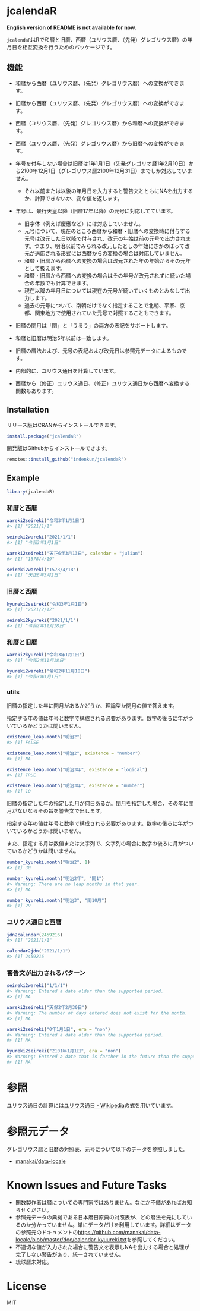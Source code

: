 
<!-- README.md is generated from README.Rmd. Please edit that file -->

# jcalendaR

<!-- badges: start -->
<!-- badges: end -->

**English version of README is not available for now.**

`jcalendaR`はRで和暦と旧暦、西暦（ユリウス暦、（先発）グレゴリウス暦）の年月日を相互変換を行うためのパッケージです。

## 機能

- 和暦から西暦（ユリウス暦、（先発）グレゴリウス暦）への変換ができます。

- 旧暦から西暦（ユリウス暦、（先発）グレゴリウス暦）への変換ができます。

- 西暦（ユリウス暦、（先発）グレゴリウス暦）から和暦への変換ができます。

- 西暦（ユリウス暦、（先発）グレゴリウス暦）から旧暦への変換ができます。

- 年号を付与しない場合は旧暦は1年1月1日（先発グレゴリオ暦1年2月10日）から2100年12月1日（グレゴリウス暦2100年12月31日）までしか対応していません。

  - それ以前または以後の年月日を入力すると警告文とともにNAを出力するか、計算できないか、変な値を返します。

- 年号は、景行天皇以降（旧暦17年以降）の元号に対応してています。

  - 旧字体（例えば慶應など）には対応していません。
  - 元号について、現在のところ西暦から和暦・旧暦への変換時に付与する元号は改元した日以降で付与され、改元の年始は前の元号で出力されます。つまり、明治以前でみられる改元したとしの年始にさかのぼって改元が適応される形式には西暦からの変換の場合は対応していません。
  - 和暦・旧暦から西暦への変換の場合は改元された年の年始からその元年として扱えます。
  - 和暦・旧暦から西暦への変換の場合はその年号が改元されずに続いた場合の年数でも計算できます。
  - 現在以降の年月日については現在の元号が続いていくものとみなして出力します。
  - 過去の元号について、南朝だけでなく指定することで北朝、平家、京都、関東地方で使用されていた元号で対照することもできます。

- 旧暦の閏月は「閏」と「うるう」の両方の表記をサポートします。

- 和暦と旧暦は明治5年以前は一致します。

- 旧暦の暦法および、元号の表記および改元日は参照元データによるものです。

- 内部的に、ユリウス通日を計算しています。

- 西暦から（修正）ユリウス通日、（修正）ユリウス通日から西暦へ変換する関数もあります。

## Installation

リリース版はCRANからインストールできます。

``` r
install.package("jcalendaR")
```

開発版はGithubからインストールできます。

``` r
remotes::install_github("indenkun/jcalendaR")
```

## Example

``` r
library(jcalendaR)
```

### 和暦と西暦

``` r
wareki2seireki("令和3年1月1日")
#> [1] "2021/1/1"
```

``` r
seireki2wareki("2021/1/1")
#> [1] "令和3年1月1日"
```

``` r
wareki2seireki("天正6年3月13日", calendar = "julian")
#> [1] "1578/4/19"
```

``` r
seireki2wareki("1578/4/18")
#> [1] "天正6年3月2日"
```

### 旧暦と西暦

``` r
kyureki2seireki("令和3年1月1日")
#> [1] "2021/2/12"
```

``` r
seireki2kyureki("2021/1/1")
#> [1] "令和2年11月18日"
```

### 和暦と旧暦

``` r
wareki2kyureki("令和3年1月1日")
#> [1] "令和2年11月18日"
```

``` r
kyureki2wareki("令和2年11月18日")
#> [1] "令和3年1月1日"
```

### utils

旧暦の指定した年に閏月があるかどうか、理論型か閏月の値で答えます。

指定する年の値は年号と数字で構成される必要があります。数字の後ろに年がついているかどうかは問いません。

``` r
existence_leap.month("明治2")
#> [1] FALSE
```

``` r
existence_leap.month("明治2", existence = "number")
#> [1] NA
```

``` r
existence_leap.month("明治3年", existence = "logical")
#> [1] TRUE
```

``` r
existence_leap.month("明治3年", existence = "number")
#> [1] 10
```

旧暦の指定した年の指定した月が何日あるか。閏月を指定した場合、その年に閏月がないならその旨を警告文で出します。

指定する年の値は年号と数字で構成される必要があります。数字の後ろに年がついているかどうかは問いません。

また、指定する月は数値または文字列で、文字列の場合に数字の後ろに月がついているかどうかは問いません。

``` r
number_kyureki.month("明治2", 1)
#> [1] 30
```

``` r
number_kyureki.month("明治2年", "閏1")
#> Warning: There are no leap months in that year.
#> [1] NA
```

``` r
number_kyureki.month("明治3", "閏10月")
#> [1] 29
```

### ユリウス通日と西暦

``` r
jdn2calendar(2459216)
#> [1] "2021/1/1"
```

``` r
calendar2jdn("2021/1/1")
#> [1] 2459216
```

### 警告文が出力されるパターン

``` r
seireki2wareki("1/1/1")
#> Warning: Entered a date older than the supported period.
#> [1] NA
```

``` r
wareki2seireki("天保2年2月30日")
#> Warning: The number of days entered does not exist for the month.
#> [1] NA
```

``` r
wareki2seireki("0年1月1日", era = "non")
#> Warning: Entered a date older than the supported period.
#> [1] NA
```

``` r
kyureki2seireki("2101年1月1日", era = "non") 
#> Warning: Entered a date that is farther in the future than the supported dates.
#> [1] NA
```

# 参照

ユリウス通日の計算には[ユリウス通日 -
Wikipedia](https://ja.wikipedia.org/wiki/ユリウス通日)の式を用いています。

# 参照元データ

グレゴリウス暦と旧暦の対照表、元号について以下のデータを参照しました。

- [manakai/data-locale](https://github.com/manakai/data-locale)

# Known Issues and Future Tasks

- 関数製作者は暦についての専門家ではありません。なにか不備があればお知らせください。
- 参照元データの典拠である日本暦日原典の対照表が、どの暦法を元にしているのか分かっていません。単にデータだけを利用しています。詳細はデータの参照元のドキュメントの<https://github.com/manakai/data-locale/blob/master/doc/calendar-kyuureki.txt>を参照してください。
- 不適切な値が入力された場合に警告文を表示しNAを出力する場合と処理が完了しない警告があり、統一されていません。
- 琉球暦未対応。

# License

MIT
